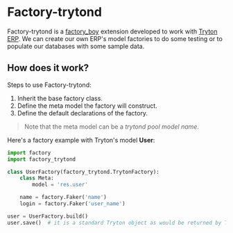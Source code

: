 # Factory-trytond

Factory-trytond is a [factory_boy](https://factoryboy.readthedocs.io/en/latest/introduction.html) extension developed to work with [Tryton ERP](https://www.tryton.org/).
We can create our own ERP's model factories to do some testing or to populate our databases with some sample data.

## How does it work?

Steps to use Factory-trytond:
1. Inherit the base factory class.
2. Define the meta model the factory will construct.
3. Define the default declarations of the factory.
>Note that the meta model can be a *trytond pool model name*.

Here's a factory example with Tryton's model **User**:
```python
import factory
import factory_trytond

class UserFactory(factory_trytond.TrytonFactory):
    class Meta:
        model = 'res.user'

    name = factory.Faker('name')
    login = factory.Faker('user_name')

user = UserFactory.build()
user.save()  # it is a standard Tryton object as would be returned by Tryton's object pool
```
